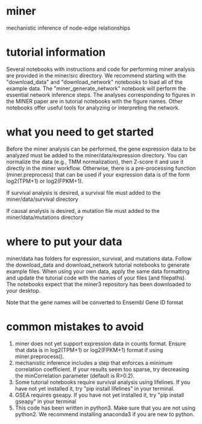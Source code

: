 # miner
mechanistic inference of node-edge relationships

# tutorial information
Several notebooks with instructions and code for performing miner analysis are provided in the miner/src directory. 
We recommend starting with the "download_data" and "download_network" notebooks to load all of the example data.
The "miner_generate_network" notebook will perform the essential network inference steps.
The analyses corresponding to figures in the MINER paper are in tutorial notebooks with the figure names.
Other notebooks offer useful tools for analyzing or interpreting the network.

# what you need to get started
Before the miner analysis can be performed, the gene expression data to be analyzed must be added to the miner/data/expression directory. You can normalize the data (e.g., TMM normalization), then Z-score it and use it directly in the miner workflow. Otherwise, there is a pre-processing function (miner.preprocess) that can be used if your expression data is of the form log2(TPM+1) or log2(FPKM+1).

If survival analysis is desired, a survival file must added to the miner/data/survival directory

If causal analysis is desired, a mutation file must added to the miner/data/mutations directory

# where to put your data
miner/data has folders for expression, survival, and mutations data. Follow the download_data and download_network tutorial notebooks to generate example files. When using your own data, apply the same data formatting and update the tutorial code with the names of your files (and filepaths). The notebooks expect that the miner3 repository has been downloaded to your desktop.
   
Note that the gene names will be converted to Ensembl Gene ID format

# common mistakes to avoid
1. miner does not yet support expression data in counts format. Ensure that data is in log2(TPM+1) or log2(FPKM+1) format if using miner.preprocess().
2. mechanistic inference includes a step that enforces a minimum correlation coefficient. If your results seem too sparse, try decreasing the minCorrelation parameter (default is R>0.2).
3. Some tutorial notebooks require survival analysis using lifelines. If you have not yet installed it, try "pip install lifelines" in your terminal.
4. GSEA requires gseapy. If you have not yet installed it, try "pip install gseapy" in your terminal
5. This code has been written in python3. Make sure that you are not using python2. We recommend installing anaconda3 if you are new to python.

